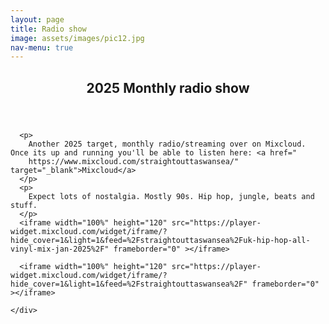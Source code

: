 ```yaml
---
layout: page
title: Radio show
image: assets/images/pic12.jpg
nav-menu: true
---
```


<!-- Main -->
<div id="main" class="alt">
  <section id="one">
  	<div class="inner">
  		<header class="major">
  			<h1>2025 Monthly radio show</h1>
  		</header>

      <p>
        Another 2025 target, monthly radio/streaming over on Mixcloud. Once its up and running you'll be able to listen here: <a href="
        https://www.mixcloud.com/straightouttaswansea/" target="_blank">Mixcloud</a>
      </p>
      <p>
        Expect lots of nostalgia. Mostly 90s. Hip hop, jungle, beats and stuff.
      </p>
      <iframe width="100%" height="120" src="https://player-widget.mixcloud.com/widget/iframe/?hide_cover=1&light=1&feed=%2Fstraightouttaswansea%2Fuk-hip-hop-all-vinyl-mix-jan-2025%2F" frameborder="0" ></iframe>
      
      <iframe width="100%" height="120" src="https://player-widget.mixcloud.com/widget/iframe/?hide_cover=1&light=1&feed=%2Fstraightouttaswansea%2F" frameborder="0" ></iframe>
      
    </div>
  </section>
</div>
